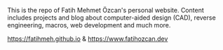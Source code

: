 This is the repo of Fatih Mehmet Özcan's personal website. Content includes projects and blog about computer-aided design (CAD), reverse engineering, macros, web development and much more.

https://fatihmeh.github.io & https://www.fatihozcan.dev